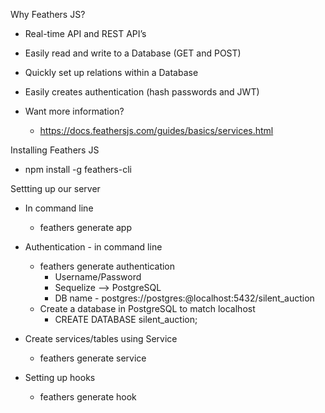 
Why Feathers JS?
* Real-time API and REST API’s
* Easily read and write to a Database (GET and POST)
* Quickly set up relations within a Database
* Easily creates authentication (hash passwords and JWT)


* Want more information?
    * https://docs.feathersjs.com/guides/basics/services.html

Installing Feathers JS
* npm install -g feathers-cli

Settting up our server
* In command line
    * feathers generate app
* Authentication - in command line
    * feathers generate authentication
        * Username/Password
        * Sequelize —> PostgreSQL
        * DB name - postgres://postgres:@localhost:5432/silent_auction
    * Create a database in PostgreSQL to match localhost
        * CREATE DATABASE silent_auction;
* Create services/tables using Service
    * feathers generate service

* Setting up hooks
    * feathers generate hook
